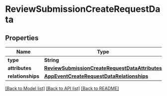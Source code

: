 # ReviewSubmissionCreateRequestData

## Properties
Name | Type | Description | Notes
------------ | ------------- | ------------- | -------------
**type** | **String** |  | 
**attributes** | [**ReviewSubmissionCreateRequestDataAttributes**](ReviewSubmissionCreateRequestDataAttributes.md) |  | 
**relationships** | [**AppEventCreateRequestDataRelationships**](AppEventCreateRequestDataRelationships.md) |  | 

[[Back to Model list]](../README.md#documentation-for-models) [[Back to API list]](../README.md#documentation-for-api-endpoints) [[Back to README]](../README.md)


